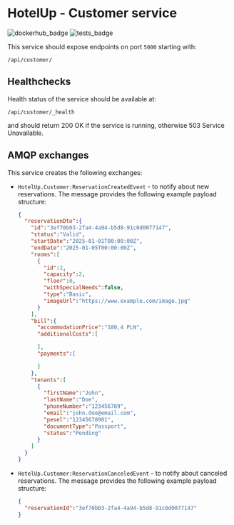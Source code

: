 # HotelUp - Customer service
![dockerhub_badge](https://github.com/Wiaz24/HotelUp.Customer/actions/workflows/dockerhub.yml/badge.svg)
![tests_badge](https://github.com/Wiaz24/HotelUp.Customer/actions/workflows/tests.yml/badge.svg)

This service should expose endpoints on port `5000` starting with:
```http
/api/customer/
```

## Healthchecks
Health status of the service should be available at:
```http
/api/customer/_health
```
and should return 200 OK if the service is running, otherwise 503 Service Unavailable.

## AMQP exchanges
This service creates the following exchanges:
- `HotelUp.Customer:ReservationCreatedEvent` - to notify about new reservations. The message provides the following example payload structure:
    ```json
    {
      "reservationDto":{
        "id":"3ef70b03-2fa4-4a94-b5d8-91c0d0077147",
        "status":"Valid",
        "startDate":"2025-01-01T00:00:00Z",
        "endDate":"2025-01-05T00:00:00Z",
        "rooms":[
          {
            "id":2,
            "capacity":2,
            "floor":0,
            "withSpecialNeeds":false,
            "type":"Basic",
            "imageUrl":"https://www.example.com/image.jpg"
          }
        ],
        "bill":{
          "accommodationPrice":"180,4 PLN",
          "additionalCosts":[
    
          ],
          "payments":[
    
          ]
        },
        "tenants":[
          {
            "firstName":"John",
            "lastName":"Doe",
            "phoneNumber":"123456789",
            "email":"john.doe@email.com",
            "pesel":"12345678901",
            "documentType":"Passport",
            "status":"Pending"
          }
        ]
      }
    }
    ```

- `HotelUp.Customer:ReservationCanceledEvent` - to notify about canceled reservations. The message provides the following example payload structure:
    ```json
    {
      "reservationId":"3ef70b03-2fa4-4a94-b5d8-91c0d0077147"
    }
    ```